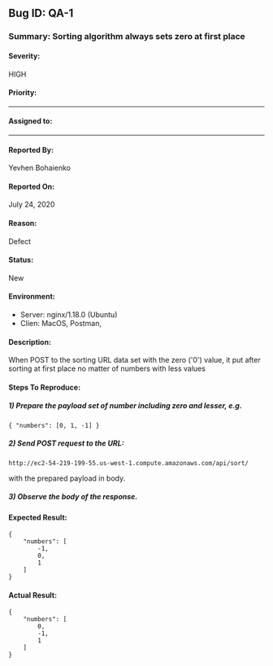 ## Bug ID: QA-1
### Summary: Sorting algorithm always sets zero at first place
#### Severity: 
HIGH 
#### Priority: 
____
#### Assigned to: 
____
#### Reported By: 
Yevhen Bohaienko
#### Reported On: 
July 24, 2020 
#### Reason: 
Defect
#### Status: 
New
#### Environment: 
- Server: nginx/1.18.0 (Ubuntu)
- Clien: MacOS, Postman, 

#### Description:
When POST to the sorting URL data set with the zero ('0') value, it put 
after sorting at first place no matter of numbers with less values

#### Steps To Reproduce:
##### 1) Prepare the payload set of number including zero and lesser, e.g.
```
{ "numbers": [0, 1, -1] }
```
##### 2) Send POST request to the URL:
```
http://ec2-54-219-199-55.us-west-1.compute.amazonaws.com/api/sort/
```
with the prepared payload in body.
##### 3) Observe the body of the response.

#### Expected Result:
``` 
{
    "numbers": [
        -1,
        0,
        1
    ]
}
```

#### Actual Result:
```
{
    "numbers": [
        0,
        -1,
        1
    ]
}
```

